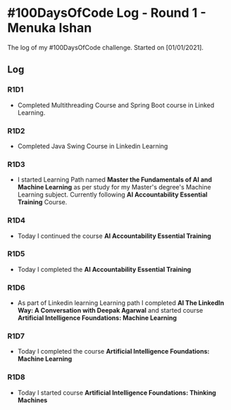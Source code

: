 # #100DaysOfCode Log - Round 1 - Menuka Ishan

The log of my #100DaysOfCode challenge. Started on [01/01/2021].

## Log

### R1D1 

* Completed Multithreading Course and Spring Boot course in Linked Learning.

### R1D2

* Completed Java Swing Course in Linkedin Learning

### R1D3

* I started Learning Path named **Master the Fundamentals of AI and Machine Learning** as per study for my Master's degree's Machine Learning subject. Currently following **AI Accountability Essential Training** Course.

### R1D4

* Today I continued the course **AI Accountability Essential Training** 

### R1D5

* Today I completed the **AI Accountability Essential Training** 

### R1D6

* As part of Linkedin learning Learning path I completed **AI The LinkedIn Way: A Conversation with Deepak Agarwal** and started course **Artificial Intelligence Foundations: Machine Learning**

### R1D7

* Today I completed the course **Artificial Intelligence Foundations: Machine Learning**

### R1D8

* Today I started course **Artificial Intelligence Foundations: Thinking Machines**
